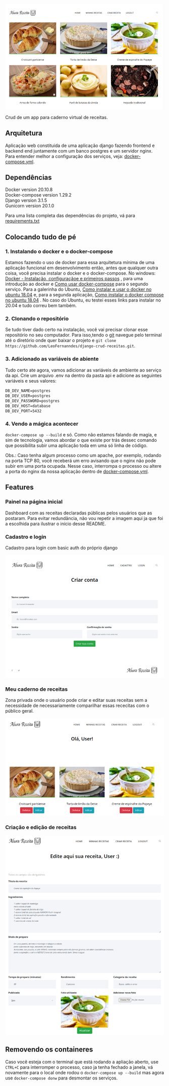 ![img.png](readme-images/index.png)

Crud de um app para caderno virtual de receitas. 


## Arquitetura

Aplicação web constituida de uma aplicação django fazendo frontend e backend end juntamente com um banco postgres e um 
servidor nginx. \
Para entender melhor a configuração dos serviços, veja: [docker-compose.yml](./docker-compose.yml).


## Dependências

Docker version 20.10.8 \
Docker-compose version 1.29.2 \
Django version 3.1.5 \
Gunicorn version 20.1.0 

Para uma lista completa das dependências do projeto, vá para [requirements.txt](./requirements.txt)


## Colocando tudo de pé

### 1. Instalando o docker e o docker-compose

Estamos fazendo o uso de docker para essa arquitetura mínima de uma aplicação funcional em desenvolvimento então, antes
que qualquer outra coisa, você precisa instalar o docker e o docker-compose. No
windows: [Docker - Instalação, configuraçãoe e primeiros passos](https://balta.io/blog/docker-instalacao-configuracao-e-primeiros-passos)
, para uma introdução ao docker
e [Como usar docker-compose](https://docs.microsoft.com/pt-br/visualstudio/docker/tutorials/use-docker-compose)
para o segundo serviço. Para a galerinha do
Ubuntu, [Como instalar e usar o docker no ubuntu 18.04](https://www.digitalocean.com/community/tutorials/como-instalar-e-usar-o-docker-no-ubuntu-18-04-pt)
e, para a segunda
aplicação, [Como instalar o docker compose no ubuntu 18.04](https://www.digitalocean.com/community/tutorials/how-to-install-docker-compose-on-ubuntu-18-04-pt)
. No caso do Ubuntu, eu testei esses links para instalar no 20.04 e tudo correu bem também.

### 2. Clonando o repositório

Se tudo tiver dado certo na instalação, você vai precisar clonar esse repositório no seu computador. Para isso,tendo o
[git](https://git-scm.com/book/pt-br/v2/Come%C3%A7ando-Instalando-o-Git) navegue pelo terminal até o diretório onde quer
baixar o projeto e `git clone https://github.com/LeoFernanndes/django-crud-receitas.git`.

### 3. Adicionado as variáveis de abiente

Tudo certo ate agora, vamos adicionar as variáveis de ambiente ao serviço da api. Crie um arquivo .env na dentro da
pasta api e adicione as seguintes variáveis e seus valores:

    DB_DEV_NAME=postgres
    DB_DEV_USER=postgres 
    DB_DEV_PASSWORD=postgres 
    DB_DEV_HOST=database 
    DB_DEV_PORT=5432

### 4. Vendo a mágica acontecer

`docker-compose up --build` e só. Como não estamos falando de magia, e sim de tecnologia, vamos abordar o que existe por
trás dessec comando que possibilita subir uma aplicação toda em uma só linha de código.

Obs.: Caso tenha algum processo como um apache, por exemplo, rodando na porta TCP 80, você receberá um erro avisando que
o nginx não pode subir em uma porta ocupada. Nesse caso, interrompa o processo ou altere a porta do nginx da nossa
aplicação dentro de [docker-compose.yml](./docker-compose.yml).

## Features
### Painel na página inicial 
Dashboard com as receitas declaradas públicas pelos usuários que as postaram. Para evitar redundância, não vou repetir a
imagem aqui ja que foi a escolhida para ilustrar o início desse README.

### Cadastro e login
Cadastro para login com basic auth do próprio django  

![img.png](readme-images/cadastro.png)

### Meu caderno de receitas
Zona privada onde o usuário pode criar e editar suas receitas sem a necessidade de necessariamente comparilhar essas 
rececitas com o público geral.

![img.png](readme-images/minhas-receitas.png)

### Criação e edição de receitas

![img.png](readme-images/editar-receita.png)

## Removendo os containeres

Caso você esteja com o terminal que está rodando a apliação aberto, use `CTRL+C` para interromper o processo, caso ja
tenha fechado a janela, vá novamente para o local onde rodou o `docker-compose up --build` mas agora
use `docker-compose donw`
para desmontar os serviços.
